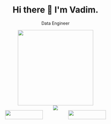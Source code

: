 <h1 align='center'>
  Hi there 👋 I'm Vadim.
</h1>
<p align='center'>
  Data Engineer
</p>

<div id="header" align="center">
  <img src="https://media.giphy.com/media/QJ8bR5An4VC59FvVcx/giphy.gif"width="250"/>
</div>
<div id="codewars" align="center">
  <img src="https://www.codewars.com/users/JDiablo/badges/large"/>
</div>

<div id="badges" align="center" style="display: flex;justify-content: space-evenly;">
  <a href="https://www.linkedin.com/in/vadim-reznikov465/">
      <img src="https://i.imgur.com/FfkjSNe.jpg" width="125px" height="30px"/>
  </a>
  <a href="https://t.me/swagswag">
      <img src="https://i.imgur.com/3TkYaQF.jpg" width="125px" height="30px"/>
  </a>  
</div>
